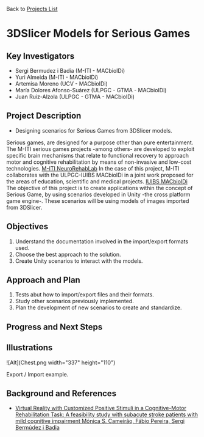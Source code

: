 Back to [Projects List](../../README.md#Projects)

# 3DSlicer Models for Serious Games

## Key Investigators

- Sergi Bermudez i Badia (M-ITI - MACbioIDi)
- Yuri Almeida (M-ITI - MACbioIDi)
- Artemisa Moreno (UCV - MACbioIDi)
- María Dolores Afonso-Suárez (ULPGC - GTMA - MACbioIDi)
- Juan Ruiz-Alzola (ULPGC - GTMA - MACbioIDi)

## Project Description

- Designing scenarios for Serious Games from 3DSlicer models.

Serious games, are designed for a purpose other than pure entertainment. The M-ITI serious games projects -among others- are developed to exploit specific brain mechanisms that relate to functional recovery to approach motor and cognitive rehabilitation by means of non-invasive and low-cost technologies.
[M-ITI NeuroRehabLab](https://neurorehabilitation.m-iti.org/lab/)
In the case of this project, M-ITI collaborates with the ULPGC-IUIBS MACbioIDi in a joint work proposed for the areas of education, scientific and medical projects.
[IUIBS MACbioIDi](https://mt4sd.ulpgc.es/w/index.php/Proyecto_MACbioIDi)
The objective of this project is to create applications within the concept of Serious Game, by using scenarios developed in Unity -the cross platform game engine-.
These scenarios will be using models of images imported from 3DSlicer.

## Objectives

1. Understand the documentation involved in the import/export formats used.
1. Choose the best approach to the solution.
1. Create Unity scenarios to interact with the models.

## Approach and Plan

1. Tests abut how to import/export files and their formats.
1. Study other scenarios previously implemented.
1. Plan the development of new scenarios to create and standardize.

## Progress and Next Steps


## Illustrations

<!--Add pictures and links to videos that demonstrate what has been accomplished.-->

![Alt](Chest.png width="337" height="110")

Export / Import example.


## Background and References

+ [Virtual Reality with Customized Positive Stimuli in a Cognitive-Motor Rehabilitation Task: A feasibility study with subacute stroke patients with mild cognitive impairment
Mónica S. Cameirão, Fábio Pereira, Sergi Bermúdez i Badia](https://neurorehabilitation.m-iti.org/lab/wp-content/plugins/zotpress/lib/request/request.dl.php?api_user_id=161215&key=4ZQMQFB3&content_type=application/pdf)

